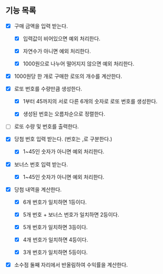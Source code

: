 ## 기능 목록
- [x] 구매 금액을 입력 받는다.
  - [x] 입력값이 비어있으면 예외 처리한다. 
  - [x] 자연수가 아니면 예외 처리한다.
  - [x] 1000원으로 나누어 떨어지지 않으면 예외 처리한다.


- [x] 1000원당 한 개로 구매한 로또의 개수를 계산한다.


- [x] 로또 번호를 수량만큼 생성한다.
  - [x] 1부터 45까지의 서로 다른 6개의 숫자로 로또 번호를 생성한다.
  - [x] 생성된 번호는 오름차순으로 정렬한다.


- [ ] 로또 수량 및 번호를 출력한다.


- [x] 당첨 번호 입력 받는다. (번호는 ,로 구분한다.)
  - [x] 1~45인 숫자가 아니면 예외 처리한다.


- [x] 보너스 번호 입력 받는다.
  - [x] 1~45인 숫자가 아니면 예외 처리한다.


- [x] 당첨 내역을 계산한다.
  - [x] 6개 번호가 일치하면 1등이다.
  - [x] 5개 번호 + 보너스 번호가 일치하면 2등이다.
  - [x] 5개 번호가 일치하면 3등이다.
  - [x] 4개 번호가 일치하면 4등이다.
  - [x] 3개 번호가 일치하면 5등이다.


- [x] 소수점 둘째 자리에서 반올림하여 수익률을 계산한다.